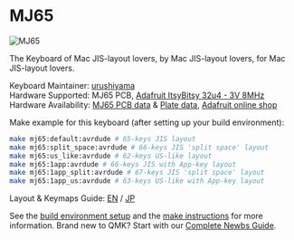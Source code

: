 # MJ65

![MJ65](https://urushiyama.github.io/projects/mj65/img/mj65.png)

The Keyboard of Mac JIS-layout lovers, by Mac JIS-layout lovers, for Mac JIS-layout lovers.

Keyboard Maintainer: [urushiyama](https://github.com/urushiyama)  
Hardware Supported: MJ65 PCB, [Adafruit ItsyBitsy 32u4 - 3V 8MHz](https://learn.adafruit.com/introducting-itsy-bitsy-32u4)  
Hardware Availability: [MJ65 PCB data](https://github.com/urushiyama/MJ65-PCB) & [Plate data](https://github.com/urushiyama/MJ65-Plate), [Adafruit online shop](https://www.adafruit.com/product/3675)

Make example for this keyboard (after setting up your build environment):

```sh
make mj65:default:avrdude # 65-keys JIS layout
make mj65:split_space:avrdude # 66-keys JIS 'split space' layout
make mj65:us_like:avrdude # 62-keys US-like layout
make mj65:1app:avrdude # 66-keys JIS with App-key layout
make mj65:1app_split:avrdude # 67-keys JIS 'split space' layout
make mj65:1app_us:avrdude # 63-keys US-like with App-key layout
```

Layout & Keymaps Guide: [EN](keymaps/layout.en.md) / [JP](keymaps/layout.jp.md)

See the [build environment setup](https://docs.qmk.fm/#/getting_started_build_tools) and the [make instructions](https://docs.qmk.fm/#/getting_started_make_guide) for more information. Brand new to QMK? Start with our [Complete Newbs Guide](https://docs.qmk.fm/#/newbs).
